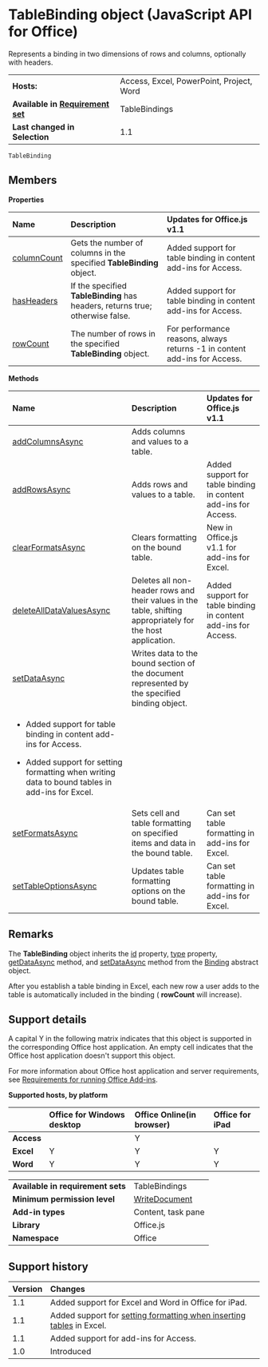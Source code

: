 
# TableBinding object (JavaScript API for Office)
Represents a binding in two dimensions of rows and columns, optionally with headers.

|||
|:-----|:-----|
|**Hosts:**|Access, Excel, PowerPoint, Project, Word|
|**Available in [Requirement set](http://msdn.microsoft.com/library/6b6702f2-b0a5-46ab-a356-8dda897ca8ae%28Office.15%29.aspx)**|TableBindings|
|**Last changed in Selection**|1.1|

```
TableBinding
```


## Members


**Properties**


|**Name**|**Description**|**Updates for Office.js v1.1**|
|:-----|:-----|:-----|
|[columnCount](../reference/shared/binding-object/tablebinding-object/columncount-property.md)|Gets the number of columns in the specified  **TableBinding** object.|Added support for table binding in content add-ins for Access.|
|[hasHeaders](../reference/shared/binding-object/tablebinding-object/hasheaders-property.md)|If the specified  **TableBinding** has headers, returns true; otherwise false.|Added support for table binding in content add-ins for Access.|
|[rowCount](../reference/shared/binding-object/tablebinding-object/rowcount-property.md)|The number of rows in the specified  **TableBinding** object.|For performance reasons, always returns -1 in content add-ins for Access.|

**Methods**


|**Name**|**Description**|**Updates for Office.js v1.1**|
|:-----|:-----|:-----|
|[addColumnsAsync](../reference/shared/binding-object/tablebinding-object/addcolumnsasync-method.md)|Adds columns and values to a table.||
|[addRowsAsync](../reference/shared/binding-object/tablebinding-object/addrowsasync-method.md)|Adds rows and values to a table.|Added support for table binding in content add-ins for Access.|
|[clearFormatsAsync](../reference/shared/binding-object/tablebinding-object/clearformatsasync-method.md)|Clears formatting on the bound table.|New in Office.js v1.1 for add-ins for Excel.|
|[deleteAllDataValuesAsync](../reference/shared/binding-object/tablebinding-object/deletealldatavaluesasync-method.md)|Deletes all non-header rows and their values in the table, shifting appropriately for the host application.|Added support for table binding in content add-ins for Access.|
|[setDataAsync](../reference/shared/binding-object/setdataasync-method.md)|Writes data to the bound section of the document represented by the specified binding object.|
<ul xmlns:xlink="http://www.w3.org/1999/xlink" xmlns:mtps="http://msdn2.microsoft.com/mtps" xmlns:MSHelp="http://msdn.microsoft.com/mshelp" xmlns:mshelp="http://msdn.microsoft.com/mshelp" xmlns:ddue="http://ddue.schemas.microsoft.com/authoring/2003/5" xmlns:msxsl="urn:schemas-microsoft-com:xslt"><li><p>Added support for table binding in content add-ins for Access.</p></li><li><p>Added support for setting formatting when writing data to bound tables in add-ins for Excel.</p></li></ul>|
|[setFormatsAsync](../reference/shared/binding-object/tablebinding-object/setformatsasync-method.md)|Sets cell and table formatting on specified items and data in the bound table.|Can set table formatting in add-ins for Excel.|
|[setTableOptionsAsync](../reference/shared/binding-object/tablebinding-object/settableoptionsasync-method.md)|Updates table formatting options on the bound table.|Can set table formatting in add-ins for Excel.|

## Remarks

The  **TableBinding** object inherits the [id](../reference/shared/binding-object/id-property.md) property, [type](../reference/shared/binding-object/type-property.md) property, [getDataAsync](../reference/shared/binding-object/getdataasync-method.md) method, and [setDataAsync](../reference/shared/binding-object/setdataasync-method.md) method from the [Binding](../reference/shared/binding-object/binding-object.md) abstract object.

After you establish a table binding in Excel, each new row a user adds to the table is automatically included in the binding ( **rowCount** will increase).


## Support details
<a name="bk_support"> </a>

A capital Y in the following matrix indicates that this object is supported in the corresponding Office host application. An empty cell indicates that the Office host application doesn't support this object.

For more information about Office host application and server requirements, see [Requirements for running Office Add-ins](http://msdn.microsoft.com/library/67340567-bb9a-498c-96d3-3f52f28c16bc%28Office.15%29.aspx).


**Supported hosts, by platform**


||**Office for Windows desktop**|**Office Online(in browser)**|**Office for iPad**|
|:-----|:-----|:-----|:-----|
|**Access**||Y||
|**Excel**|Y|Y|Y|
|**Word**|Y|Y|Y|

|||
|:-----|:-----|
|**Available in requirement sets**|TableBindings|
|**Minimum permission level**|[WriteDocument](http://msdn.microsoft.com/library/da2efadc-4ebf-45fe-be39-397ac1eb1dbd%28Office.15%29.aspx)|
|**Add-in types**|Content, task pane|
|**Library**|Office.js|
|**Namespace**|Office|

## Support history
<a name="bk_history"> </a>



|**Version**|**Changes**|
|:-----|:-----|
|1.1|Added support for Excel and Word in Office for iPad.|
|1.1|Added support for [setting formatting when inserting tables](http://msdn.microsoft.com/library/46b05707-b350-41be-b6b8-311799c71a33%28Office.15%29.aspx) in Excel.|
|1.1|Added support for add-ins for Access.|
|1.0|Introduced|
